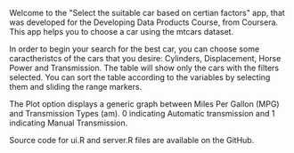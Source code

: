 Welcome to the "Select the suitable car based on certian factors" app, that was developed for the Developing Data Products Course, from Coursera. This app helps you to choose a car using the mtcars dataset. 

In order to begin your search for the best car, you can choose some caractheristcs of the cars that you desire: Cylinders, Displacement, Horse Power and Transmission. The table will show only the cars with the filters selected. You can sort the table according to the variables by selecting them and sliding the range markers.

The Plot option displays a generic graph between Miles Per Gallon (MPG) and Transmission Types (am). 0 indicating Automatic transmission and 1 indicating Manual Transmission.

Source code for ui.R and server.R files are available on the GitHub.
